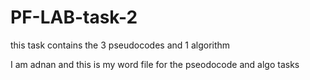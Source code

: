 # PF-LAB-task-2
this task contains the 3 pseudocodes and 1 algorithm

I am adnan and this is my word file for the pseodocode and algo tasks

